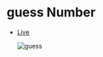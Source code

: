 # guess Number

* [Live](https://naleilan.github.io/guessNumber/)

  ![guess](https://github.com/LeilanNaeimi/guessNumber/assets/7776224/15e1e8f6-231d-4fd1-9f18-dcd274189376)
